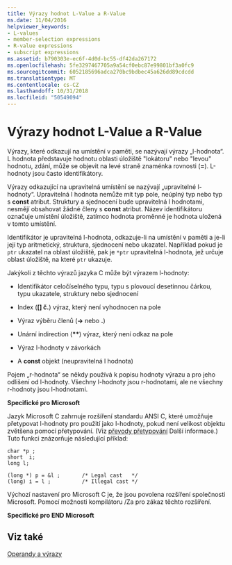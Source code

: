 ```yaml
---
title: Výrazy hodnot L-Value a R-Value
ms.date: 11/04/2016
helpviewer_keywords:
- L-values
- member-selection expressions
- R-value expressions
- subscript expressions
ms.assetid: b790303e-ec6f-4d0d-bc55-df42da267172
ms.openlocfilehash: 5fe3297467705a9a54cf0ebc87e99801bf3a0fc9
ms.sourcegitcommit: 6052185696adca270bc9bdbec45a626dd89cdcdd
ms.translationtype: MT
ms.contentlocale: cs-CZ
ms.lasthandoff: 10/31/2018
ms.locfileid: "50549094"
---
```

# <a name="l-value-and-r-value-expressions"></a>Výrazy hodnot L-Value a R-Value

Výrazy, které odkazují na umístění v paměti, se nazývají výrazy „l-hodnota“. L hodnota představuje hodnotu oblasti úložiště "lokátoru" nebo "levou" hodnotu, zdání, může se objevit na levé straně znaménka rovnosti (**=**). L-hodnoty jsou často identifikátory.

Výrazy odkazující na upravitelná umístění se nazývají „upravitelné l-hodnoty“. Upravitelná l hodnota nemůže mít typ pole, neúplný typ nebo typ s **const** atribut. Struktury a sjednocení bude upravitelná l hodnotami, nesmějí obsahovat žádné členy s **const** atribut. Název identifikátoru označuje umístění úložiště, zatímco hodnota proměnné je hodnota uložená v tomto umístění.

Identifikátor je upravitelná l-hodnota, odkazuje-li na umístění v paměti a je-li její typ aritmetický, struktura, sjednocení nebo ukazatel. Například pokud je `ptr` ukazatel na oblast úložiště, pak je `*ptr` upravitelná l-hodnota, jež určuje oblast úložiště, na které `ptr` ukazuje.

Jakýkoli z těchto výrazů jazyka C může být výrazem l-hodnoty:

- Identifikátor celočíselného typu, typu s plovoucí desetinnou čárkou, typu ukazatele, struktury nebo sjednocení

- Index (**[] č.**) výraz, který není vyhodnocen na pole

- Výraz výběru členů (**->** nebo **.**)

- Unární indirection (<strong>\**</strong>) výraz, který není odkaz na pole

- Výraz l-hodnoty v závorkách

- A **const** objekt (neupravitelná l hodnota)

Pojem „r-hodnota“ se někdy používá k popisu hodnoty výrazu a pro jeho odlišení od l-hodnoty. Všechny l-hodnoty jsou r-hodnotami, ale ne všechny r-hodnoty jsou l-hodnotami.

**Specifické pro Microsoft**

Jazyk Microsoft C zahrnuje rozšíření standardu ANSI C, které umožňuje přetypovat l-hodnoty pro použití jako l-hodnoty, pokud není velikost objektu zvětšena pomocí přetypování. (Viz [převody přetypování](../c-language/type-cast-conversions.md) Další informace.) Tuto funkci znázorňuje následující příklad:

```
char *p ;
short  i;
long l;

(long *) p = &l ;       /* Legal cast   */
(long) i = l ;          /* Illegal cast */
```

Výchozí nastavení pro Microsoft C je, že jsou povolena rozšíření společnosti Microsoft. Pomocí možnosti kompilátoru /Za pro zákaz těchto rozšíření.

**Specifické pro END Microsoft**

## <a name="see-also"></a>Viz také

[Operandy a výrazy](../c-language/operands-and-expressions.md)